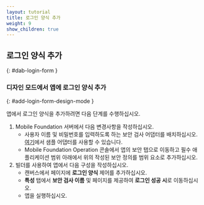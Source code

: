 ```yaml
---
layout: tutorial
title: 로그인 양식 추가
weight: 9
show_children: true
---
```

<!-- NLS_CHARSET=UTF-8 -->
## 로그인 양식 추가
{: #dab-login-form }

### 디자인 모드에서 앱에 로그인 양식 추가
{: #add-login-form-design-mode }

앱에서 로그인 양식을 추가하려면 다음 단계를 수행하십시오.

1. Mobile Foundation 서버에서 다음 변경사항을 작성하십시오.
    * 사용자 이름 및 비밀번호를 입력하도록 하는 보안 검사 어댑터를 배치하십시오. [여기](https://github.com/MobileFirst-Platform-Developer-Center/SecurityCheckAdapters/tree/release80)에서 샘플 어댑터를 사용할 수 있습니다.
    * Mobile Foundation Operation 콘솔에서 앱의 보안 탭으로 이동하고 필수 애플리케이션 범위 아래에서 위의 작성된 보안 정의를 범위 요소로 추가하십시오.
2. 빌더를 사용하여 앱에서 다음 구성을 작성하십시오.
    * 캔버스에서 페이지에 **로그인 양식** 제어를 추가하십시오.
    * **특성** 탭에서 **보안 검사 이름** 및 페이지를 제공하여 **로그인 성공 시**로 이동하십시오.
    * 앱을 실행하십시오.
